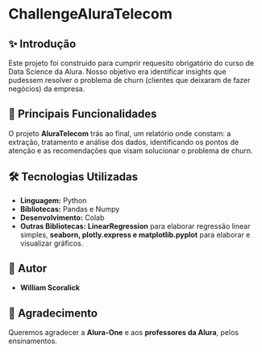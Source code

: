 # ChallengeAluraTelecom

## ✨ Introdução
Este projeto foi construido para cumprir requesito obrigatório do curso de Data Science da Alura.
Nosso objetivo era identificar insights que pudessem resolver o problema de churn (clientes que deixaram de fazer negócios) da empresa.

## 🎯 Principais Funcionalidades
O projeto **AluraTelecom** trás ao final, um relatório onde constam: a extração, tratamento e análise dos dados, identificando os pontos de atenção e as recomendações que visam solucionar o problema de churn.

## 🛠️ Tecnologias Utilizadas
*   **Linguagem:** Python
*   **Bibliotecas:** Pandas e Numpy
*   **Desenvolvimento:** Colab
*   **Outras Bibliotecas:** **LinearRegression** para elaborar regressão linear simples, **seaborn, plotly.express e matplotlib.pyplot** para elaborar e visualizar gráficos.

## 🌟 Autor
*   **William Scoralick**

## 🌟 Agradecimento
Queremos agradecer a **Alura-One** e aos **professores da Alura**, pelos ensinamentos.
